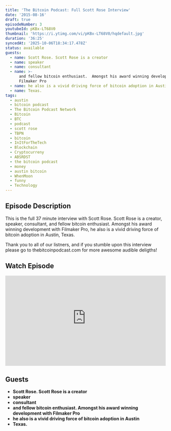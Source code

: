 ```yaml
---
title: 'The Bitcoin Podcast: Full Scott Rose Interview'
date: '2015-08-16'
draft: true
episodeNumber: 3
youtubeId: pKBx-LT68V0
thumbnail: 'https://i.ytimg.com/vi/pKBx-LT68V0/hqdefault.jpg'
duration: '36:25'
syncedAt: '2025-10-06T18:34:17.478Z'
status: available
guests:
  - name: Scott Rose. Scott Rose is a creator
  - name: speaker
  - name: consultant
  - name: >-
      and fellow bitcoin enthusiast.  Amongst his award winning development with
      Filmaker Pro
  - name: he also is a vivid driving force of bitcoin adoption in Austin
  - name: Texas.
tags:
  - austin
  - bitcoin podcast
  - The Bitcoin Podcast Network
  - Bitcoin
  - BTC
  - podcast
  - scott rose
  - TBPN
  - bitcoin
  - InItForTheTech
  - Blockchain
  - Cryptocurreny
  - ABSRDST
  - the bitcoin podcast
  - money
  - austin bitcoin
  - WhenMoon
  - funny
  - Technology
---
```

## Episode Description

This is the full 37 minute interview with Scott Rose. Scott Rose is a creator, speaker, consultant, and fellow bitcoin enthusiast.  Amongst his award winning development with Filmaker Pro, he also is a vivid driving force of bitcoin adoption in Austin, Texas.    
  
Thank you to all of our listners, and if you stumble upon this interview please go to thebitcoinpodcast.com for more awesome audible deligths!

## Watch Episode

<div style="position: relative; padding-bottom: 56.25%; height: 0; overflow: hidden;">
  <iframe
    src="https://www.youtube-nocookie.com/embed/pKBx-LT68V0"
    style="position: absolute; top: 0; left: 0; width: 100%; height: 100%;"
    frameborder="0"
    allow="accelerometer; autoplay; clipboard-write; encrypted-media; gyroscope; picture-in-picture"
    allowfullscreen
  ></iframe>
</div>

## Guests

- **Scott Rose. Scott Rose is a creator**
- **speaker**
- **consultant**
- **and fellow bitcoin enthusiast.  Amongst his award winning development with Filmaker Pro**
- **he also is a vivid driving force of bitcoin adoption in Austin**
- **Texas.**

